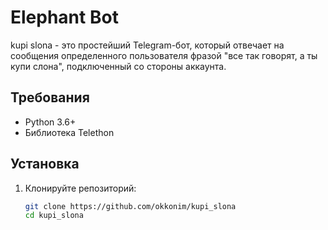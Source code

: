 # Elephant Bot

kupi slona - это простейший Telegram-бот, который отвечает на сообщения определенного пользователя фразой "все так говорят, а ты купи слона", подключенный со стороны аккаунта.

## Требования

- Python 3.6+
- Библиотека Telethon

## Установка

1. Клонируйте репозиторий:

   ```bash
   git clone https://github.com/okkonim/kupi_slona
   cd kupi_slona
